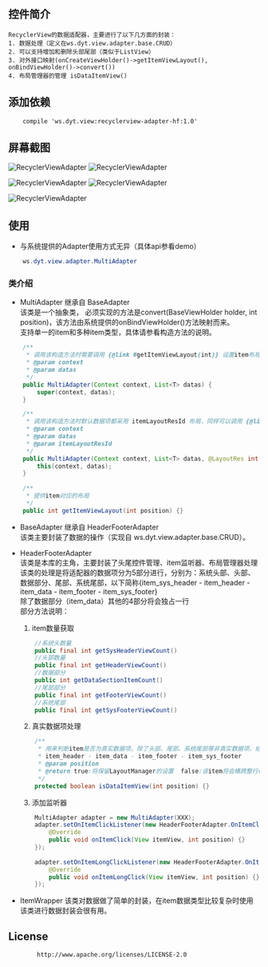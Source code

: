 ## 控件简介
    RecyclerView的数据适配器，主要进行了以下几方面的封装：
    1. 数据处理（定义在ws.dyt.view.adapter.base.CRUD）
    2. 可以支持增加和删除头部尾部（类似于ListView）
    3. 对外接口映射(onCreateViewHolder()->getItemViewLayout(), onBindViewHolder()->convert())
    4. 布局管理器的管理 isDataItemView()
## 添加依赖
```
    compile 'ws.dyt.view:recyclerview-adapter-hf:1.0'
```
## 屏幕截图
![RecyclerViewAdapter](https://raw.githubusercontent.com/yangxiaoweihn/RecyclerViewAdapter/master/app/screenshots/1.png)
![RecyclerViewAdapter](https://raw.githubusercontent.com/yangxiaoweihn/RecyclerViewAdapter/master/app/screenshots/2.png)


![RecyclerViewAdapter](https://raw.githubusercontent.com/yangxiaoweihn/RecyclerViewAdapter/master/app/screenshots/3.png)
![RecyclerViewAdapter](https://raw.githubusercontent.com/yangxiaoweihn/RecyclerViewAdapter/master/app/screenshots/4.png)


![RecyclerViewAdapter](https://raw.githubusercontent.com/yangxiaoweihn/RecyclerViewAdapter/master/app/screenshots/5.png)
    
## 使用
-   与系统提供的Adapter使用方式无异（具体api参看demo）
```java
    ws.dyt.view.adapter.MultiAdapter
```
### 类介绍
-   MultiAdapter 继承自 BaseAdapter   
    该类是一个抽象类， 必须实现的方法是convert(BaseViewHolder holder, int position)，该方法由系统提供的onBindViewHolder()方法映射而来。   
    支持单一的item和多种item类型，具体请参看构造方法的说明。   
```java
    /**
     * 调用该构造方法时需要调用 {@link #getItemViewLayout(int)} 设置item布局
     * @param context
     * @param datas
     */
    public MultiAdapter(Context context, List<T> datas) {
        super(context, datas);
    }

    /**
     * 调用该构造方法时默认数据项都采用 itemLayoutResId 布局，同样可以调用 {@link #getItemViewLayout(int)} 重新设置item布局
     * @param context
     * @param datas
     * @param itemLayoutResId
     */
    public MultiAdapter(Context context, List<T> datas, @LayoutRes int itemLayoutResId) {
        this(context, datas);
    }
    
    /**
     * 提供item对应的布局
     */
    public int getItemViewLayout(int position) {}
```
-   BaseAdapter 继承自 HeaderFooterAdapter   
    该类主要封装了数据的操作（实现自 ws.dyt.view.adapter.base.CRUD）。
    
-   HeaderFooterAdapter   
    该类是本库的主角，主要封装了头尾控件管理、item监听器、布局管理器处理   
    该类的处理是将适配器的数据项分为5部分进行，分别为：系统头部、头部、数据部分、尾部、系统尾部，以下简称{item_sys_header - item_header - item_data - item_footer - item_sys_footer}   
    除了数据部分（item_data）其他的4部分将会独占一行   
    部分方法说明：
    1. item数量获取
    ```java
        //系统头数量
        public final int getSysHeaderViewCount()
        //头部数量
        public final int getHeaderViewCount()
        //数据部分
        public int getDataSectionItemCount()
        //尾部部分
        public final int getFooterViewCount()
        //系统尾部
        public final int getSysFooterViewCount()
    ```
    2. 真实数据项处理
    ```java
        /**
         * 用来判断item是否为真实数据项，除了头部、尾部、系统尾部等非真实数据项，结构为:
         * item_header - item_data - item_footer - item_sys_footer
         * @param position
         * @return true:将保留LayoutManager的设置  false:该item将会横跨整行(对GridLayoutManager,StaggeredLayoutManager将很有用)
         */
        protected boolean isDataItemView(int position) {}
    ```
    3. 添加监听器
    ```java
        MultiAdapter adapter = new MultiAdapter(XXX);
        adapter.setOnItemClickListener(new HeaderFooterAdapter.OnItemClickListener() {
            @Override
            public void onItemClick(View itemView, int position) {}
        });
        
        adapter.setOnItemLongClickListener(new HeaderFooterAdapter.OnItemLongClickListener() {
            @Override
            public void onItemLongClick(View itemView, int position) {}
        });
    ```
-   ItemWrapper
    该类对数据做了简单的封装，在item数据类型比较复杂时使用该类进行数据封装会很有用。
## License
```xml
        http://www.apache.org/licenses/LICENSE-2.0
```